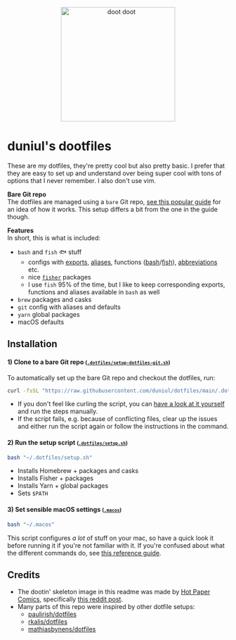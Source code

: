<p align="center">
  <img alt="doot doot" title="Made by Hot Paper Comics" src="https://user-images.githubusercontent.com/11836617/146030667-fdeefa54-b624-4fb8-bbee-3354b874356e.png" height="260" align="center" />
</p>

# duniul's dootfiles

These are my dotfiles, they're pretty cool but also pretty basic. I prefer that they are easy to set up and understand over being super cool with tons of options that I never remember. I also don't use vim.

**Bare Git repo**  
The dotfiles are managed using a `bare` Git repo, [see this popular guide](https://www.atlassian.com/git/tutorials/dotfiles) for an idea of how it works. This setup differs a bit from the one in the guide though.

**Features**  
In short, this is what is included:

- `bash` and `fish` 🐟 stuff
  - configs with [exports](../.exports), [aliases](../.aliases), functions ([bash](../.config/bash/functions)/[fish](../.config/fish/custom_functions)), [abbreviations](../.config/fish/aliases) etc.
  - nice [`fisher`](https://github.com/jorgebucaran/fisher) packages
  - I use `fish` 95% of the time, but I like to keep corresponding exports, functions and aliases available in `bash` as well
- `brew` packages and casks
- `git` config with aliases and defaults
- `yarn` global packages
- macOS defaults

## Installation

#### 1) Clone to a bare Git repo <small>([`.dotfiles/setup-dotfiles-git.sh`](../.dotfiles/setup-dotfiles-git.sh))</small>

To automatically set up the bare Git repo and checkout the dotfiles, run:

```sh
curl -fsSL "https://raw.githubusercontent.com/duniul/dotfiles/main/.dotfiles/setup-dotfiles-git.sh" | bash
```

- If you don't feel like curling the script, you can [have a look at it yourself](.dotfiles/setup-dotfiles-git.sh) and run the steps manually.
- If the script fails, e.g. because of conflicting files, clear up the issues and either run the script again or follow the instructions in the command.

#### 2) Run the setup script <small>([`.dotfiles/setup.sh`](../.dotfiles/setup.sh))</small>

```sh
bash "~/.dotfiles/setup.sh"
```

- Installs Homebrew + packages and casks
- Installs Fisher + packages
- Installs Yarn + global packages
- Sets `$PATH`

#### 3) Set sensible macOS settings <small>([`.macos`](../.macos))</small>

```sh
bash "~/.macos"
```

This script configures _a lot_ of stuff on your mac, so have a quick look it before running it if you're not familiar with it.
If you're confused about what the different commands do, see [this reference guide](https://github.com/kevinSuttle/macOS-Defaults/blob/master/REFERENCE.md).

## Credits

- The dootin' skeleton image in this readme was made by [Hot Paper Comics](https://twitter.com/HotPaperComics), specifically [this reddit post](https://www.reddit.com/r/comics/comments/7xpt56/doot_dot_dot_dooot/).
- Many parts of this repo were inspired by other dotfile setups:
  - [paulirish/dotfiles](https://github.com/paulirish/dotfiles)
  - [rkalis/dotfiles](https://github.com/rkalis/dotfiles)
  - [mathiasbynens/dotfiles](https://github.com/mathiasbynens/dotfiles)
